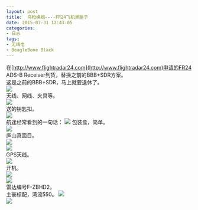 ```yaml
---
layout: post
title: 	鸟枪换炮----FR24飞机黑匣子
date: 2015-07-31 12:43:05
categories:
- 日志
tags:
- 无线电
- BeagleBone Black
---
```


在[http://www.flightradar24.com](http://www.flightradar24.com)申请的FR24 ADS-B Receiver到货，替换之前的BBB+SDR方案。    
这是之前的BBB+SDR，马上就要退休了。   
![](http://i1328.photobucket.com/albums/w532/xwlogic/_zpsuasgehs7.jpg)    
 天线、网线、夹具等。     
![](http://i1328.photobucket.com/albums/w532/xwlogic/1_zpsxw0zurdm.jpg)    
送的钥匙扣。     
![](http://i1328.photobucket.com/albums/w532/xwlogic/2_zps7qtkw1gr.jpg)    
航迷经常看到的一句话：
![](http://i1328.photobucket.com/albums/w532/xwlogic/IMG_20150806_170631303_HDR_zpshlz8nadj.jpg)
包装盒，简单。        
![](http://i1328.photobucket.com/albums/w532/xwlogic/3_zpsmzgj6loo.jpg)    
庐山真面目。       
![](http://i1328.photobucket.com/albums/w532/xwlogic/4_zpsgrptfhqg.jpg)    
![](http://i1328.photobucket.com/albums/w532/xwlogic/5_zps4ujtzivm.jpg)    
GPS天线。        
![](http://i1328.photobucket.com/albums/w532/xwlogic/6_zps0uizzc6h.jpg)    
开机。    
![](http://i1328.photobucket.com/albums/w532/xwlogic/7_zpsposgurhu.jpg)    
![](http://i1328.photobucket.com/albums/w532/xwlogic/8_zpsvlrzskar.jpg)   
雷达编号F-ZBHD2。    
土豪标配，湾流550。
![](http://i1328.photobucket.com/albums/w532/xwlogic/GLF510150803_zpsp2rl5t6p.jpg)    
![](http://i1328.photobucket.com/albums/w532/xwlogic/GLF5_zpsxmuvwkth.png)    

